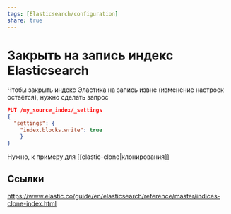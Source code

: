 ```yaml
---
tags: [Elasticsearch/configuration]
share: true
---
```

# Закрыть на запись индекс Elasticsearch

Чтобы закрыть индекс Эластика на запись извне (изменение настроек остаётся), нужно сделать запрос
```json
PUT /my_source_index/_settings 
{
  "settings": { 
    "index.blocks.write": true
	}
}
```
Нужно, к примеру для [[elastic-clone|клонирования]]
## Ссылки
https://www.elastic.co/guide/en/elasticsearch/reference/master/indices-clone-index.html
